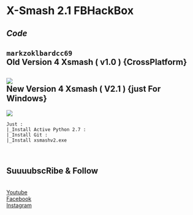 # X-Smash 2.1 FBHackBox
*Code*
---
```markzoklbardcc69```<br>
**Old Version 4 Xsmash ( v1.0 ) {CrossPlatform}**
----
<img src="https://raw.githubusercontent.com/m4rktn/xsmash/master/screen.png" href="https://github.com/m4rktn/xsmash"><br>
**New Version 4 Xsmash ( V2.1 ) {just For Windows}**
----
<img src="https://image.prntscr.com/image/X3glGlUwSP2rn5eIiyMKdA.png"><br>
```
Just : 
|_Install Active Python 2.7 : 
|_Install Git :
|_Install xsmashv2.exe
```
<br>

**SuuuubscRibe & Follow**
---
<br>
<a href="https://www.youtube.com/c/M4rkWalker">Youtube</a>
<br>
<a href="https://www.facebook.com/offciel.zack">Facebook</a>
<br>
<a href="https://www.instagram.com/pip3.py">Instagram<br></a>

